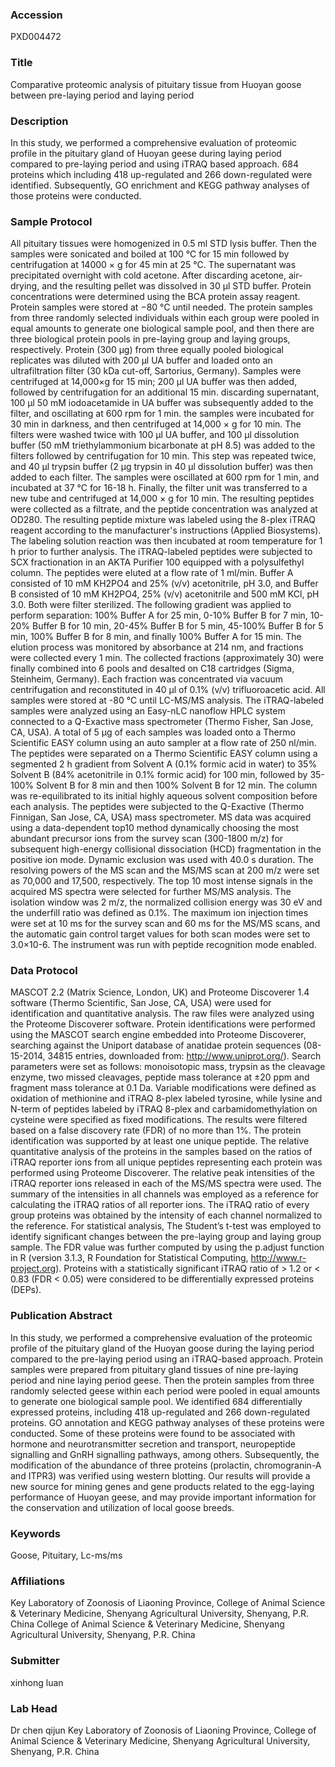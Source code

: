 ### Accession
PXD004472

### Title
Comparative proteomic analysis of pituitary tissue from Huoyan goose between pre-laying period and laying period

### Description
In this study, we performed a comprehensive evaluation of proteomic profile in the pituitary gland of Huoyan geese during laying period compared to pre-laying period and using iTRAQ based approach. 684 proteins which including 418 up-regulated and 266 down-regulated were identified. Subsequently, GO enrichment and KEGG pathway analyses of those proteins were conducted.

### Sample Protocol
All pituitary tissues were homogenized in 0.5 ml STD lysis buffer. Then the samples were sonicated and boiled at 100 °C for 15 min followed by centrifugation at 14000 × g for 45 min at 25 °C. The supernatant was precipitated overnight with cold acetone. After discarding acetone, air-drying, and the resulting pellet was dissolved in 30 μl STD buffer. Protein concentrations were determined using the BCA protein assay reagent. Protein samples were stored at −80 °C until needed. The protein samples from three randomly selected individuals within each group were pooled in equal amounts to generate one biological sample pool, and then there are three biological protein pools in pre-laying group and laying groups, respectively. Protein (300 μg) from three equally pooled biological replicates was diluted with 200 μl UA buffer and loaded onto an ultrafiltration filter (30 kDa cut-off, Sartorius, Germany). Samples were centrifuged at 14,000×g for 15 min; 200 μl UA buffer was then added, followed by centrifugation for an additional 15 min. discarding supernatant, 100 μl 50 mM iodoacetamide in UA buffer was subsequently added to the filter, and oscillating at 600 rpm for 1 min. the samples were incubated for 30 min in darkness, and then centrifuged at 14,000 × g for 10 min. The filters were washed twice with 100 μl UA buffer, and 100 μl dissolution buffer (50 mM triethylammonium bicarbonate at pH 8.5) was added to the filters followed by centrifugation for 10 min. This step was repeated twice, and 40 μl trypsin buffer (2 μg trypsin in 40 μl dissolution buffer) was then added to each filter. The samples were oscillated at 600 rpm for 1 min, and incubated at 37 °C for 16-18 h. Finally, the filter unit was transferred to a new tube and centrifuged at 14,000 × g for 10 min. The resulting peptides were collected as a filtrate, and the peptide concentration was analyzed at OD280. The resulting peptide mixture was labeled using the 8-plex iTRAQ reagent according to the manufacturer's instructions (Applied Biosystems). The labeling solution reaction was then incubated at room temperature for 1 h prior to further analysis. The iTRAQ-labeled peptides were subjected to SCX fractionation in an AKTA Purifier 100 equipped with a polysulfethyl column. The peptides were eluted at a flow rate of 1 ml/min. Buffer A consisted of 10 mM KH2PO4 and 25% (v/v) acetonitrile, pH 3.0, and Buffer B consisted of 10 mM KH2PO4, 25% (v/v) acetonitrile and 500 mM KCl, pH 3.0. Both were filter sterilized. The following gradient was applied to perform separation: 100% Buffer A for 25 min, 0-10% Buffer B for 7 min, 10-20% Buffer B for 10 min, 20-45% Buffer B for 5 min, 45-100% Buffer B for 5 min, 100% Buffer B for 8 min, and finally 100% Buffer A for 15 min. The elution process was monitored by absorbance at 214 nm, and fractions were collected every 1 min. The collected fractions (approximately 30) were finally combined into 6 pools and desalted on C18 cartridges (Sigma, Steinheim, Germany). Each fraction was concentrated via vacuum centrifugation and reconstituted in 40 μl of 0.1% (v/v) trifluoroacetic acid. All samples were stored at -80 °C until LC-MS/MS analysis. The iTRAQ-labeled samples were analyzed using an Easy-nLC nanoflow HPLC system connected to a Q-Exactive mass spectrometer (Thermo Fisher, San Jose, CA, USA). A total of 5 μg of each samples was loaded onto a Thermo Scientific EASY column using an auto sampler at a flow rate of 250 nl/min. The peptides were separated on a Thermo Scientific EASY column using a segmented 2 h gradient from Solvent A (0.1% formic acid in water) to 35% Solvent B (84% acetonitrile in 0.1% formic acid) for 100 min, followed by 35-100% Solvent B for 8 min and then 100% Solvent B for 12 min. The column was re-equilibrated to its initial highly aqueous solvent composition before each analysis. The peptides were subjected to the Q-Exactive (Thermo Finnigan, San Jose, CA, USA) mass spectrometer. MS data was acquired using a data-dependent top10 method dynamically choosing the most abundant precursor ions from the survey scan (300-1800 m/z) for subsequent high-energy collisional dissociation (HCD) fragmentation in the positive ion mode. Dynamic exclusion was used with 40.0 s duration. The resolving powers of the MS scan and the MS/MS scan at 200 m/z were set as 70,000 and 17,500, respectively. The top 10 most intense signals in the acquired MS spectra were selected for further MS/MS analysis. The isolation window was 2 m/z, the normalized collision energy was 30 eV and the underfill ratio was defined as 0.1%. The maximum ion injection times were set at 10 ms for the survey scan and 60 ms for the MS/MS scans, and the automatic gain control target values for both scan modes were set to 3.0×10-6. The instrument was run with peptide recognition mode enabled.

### Data Protocol
MASCOT 2.2 (Matrix Science, London, UK) and Proteome Discoverer 1.4 software (Thermo Scientific, San Jose, CA, USA) were used for identification and quantitative analysis. The raw files were analyzed using the Proteome Discoverer software. Protein identifications were performed using the MASCOT search engine embedded into Proteome Discoverer, searching against the Uniport database of anatidae protein sequences (08-15-2014, 34815 entries, downloaded from: http://www.uniprot.org/). Search parameters were set as follows: monoisotopic mass, trypsin as the cleavage enzyme, two missed cleavages, peptide mass tolerance at ±20 ppm and fragment mass tolerance at 0.1 Da. Variable modifications were defined as oxidation of methionine and iTRAQ 8-plex labeled tyrosine, while lysine and N-term of peptides labeled by iTRAQ 8-plex and carbamidomethylation on cysteine were specified as fixed modifications. The results were filtered based on a false discovery rate (FDR) of no more than 1%. The protein identification was supported by at least one unique peptide. The relative quantitative analysis of the proteins in the samples based on the ratios of iTRAQ reporter ions from all unique peptides representing each protein was performed using Proteome Discoverer. The relative peak intensities of the iTRAQ reporter ions released in each of the MS/MS spectra were used. The summary of the intensities in all channels was employed as a reference for calculating the iTRAQ ratios of all reporter ions. The iTRAQ ratio of every group proteins was obtained by the intensity of each channel normalized to the reference. For statistical analysis, The Student’s t-test was employed to identify significant changes between the pre-laying group and laying group sample. The FDR value was further computed by using the p.adjust function in R (version 3.1.3, R Foundation for Statistical Computing, http://www.r-project.org). Proteins with a statistically significant iTRAQ ratio of > 1.2 or < 0.83 (FDR < 0.05) were considered to be differentially expressed proteins (DEPs).

### Publication Abstract
In this study, we performed a comprehensive evaluation of the proteomic profile of the pituitary gland of the Huoyan goose during the laying period compared to the pre-laying period using an iTRAQ-based approach. Protein samples were prepared from pituitary gland tissues of nine pre-laying period and nine laying period geese. Then the protein samples from three randomly selected geese within each period were pooled in equal amounts to generate one biological sample pool. We identified 684 differentially expressed proteins, including 418 up-regulated and 266 down-regulated proteins. GO annotation and KEGG pathway analyses of these proteins were conducted. Some of these proteins were found to be associated with hormone and neurotransmitter secretion and transport, neuropeptide signalling and GnRH signalling pathways, among others. Subsequently, the modification of the abundance of three proteins (prolactin, chromogranin-A and ITPR3) was verified using western blotting. Our results will provide a new source for mining genes and gene products related to the egg-laying performance of Huoyan geese, and may provide important information for the conservation and utilization of local goose breeds.

### Keywords
Goose, Pituitary, Lc-ms/ms

### Affiliations
Key Laboratory of Zoonosis of Liaoning Province, College of Animal Science & Veterinary Medicine, Shenyang Agricultural University, Shenyang, P.R. China
College of Animal Science & Veterinary Medicine, Shenyang Agricultural University, Shenyang, P.R. China

### Submitter
xinhong luan

### Lab Head
Dr chen qijun
Key Laboratory of Zoonosis of Liaoning Province, College of Animal Science & Veterinary Medicine, Shenyang Agricultural University, Shenyang, P.R. China


